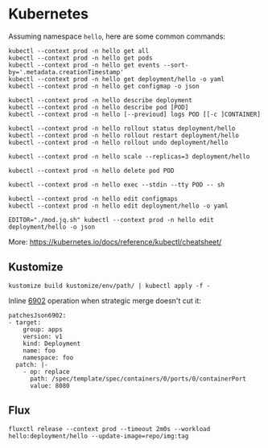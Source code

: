 # Kubernetes

Assuming namespace `hello`, here are some common commands:

```
kubectl --context prod -n hello get all
kubectl --context prod -n hello get pods
kubectl --context prod -n hello get events --sort-by='.metadata.creationTimestamp'
kubectl --context prod -n hello get deployment/hello -o yaml
kubectl --context prod -n hello get configmap -o json

kubectl --context prod -n hello describe deployment
kubectl --context prod -n hello describe pod [POD]
kubectl --context prod -n hello [--previoud] logs POD [[-c ]CONTAINER]

kubectl --context prod -n hello rollout status deployment/hello
kubectl --context prod -n hello rollout restart deployment/hello
kubectl --context prod -n hello rollout undo deployment/hello

kubectl --context prod -n hello scale --replicas=3 deployment/hello

kubectl --context prod -n hello delete pod POD

kubectl --context prod -n hello exec --stdin --tty POD -- sh

kubectl --context prod -n hello edit configmaps
kubectl --context prod -n hello edit deployment/hello -o yaml

EDITOR="./mod.jq.sh" kubectl --context prod -n hello edit deployment/hello -o json
```

More: https://kubernetes.io/docs/reference/kubectl/cheatsheet/


## Kustomize

```
kustomize build kustomize/env/path/ | kubectl apply -f -
```

Inline [6902](https://datatracker.ietf.org/doc/html/rfc6902) operation when strategic merge doesn't cut it:
```
patchesJson6902:
- target:
    group: apps
    version: v1
    kind: Deployment
    name: foo
    namespace: foo
  patch: |-
    - op: replace
      path: /spec/template/spec/containers/0/ports/0/containerPort
      value: 8080
```

## Flux
```
fluxctl release --context prod --timeout 2m0s --workload hello:deployment/hello --update-image=repo/img:tag
```

